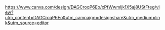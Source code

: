 https://www.canva.com/design/DAGCroqP6Eo/xPfWwmIjk1X5aj8UStFteg/view?utm_content=DAGCroqP6Eo&utm_campaign=designshare&utm_medium=link&utm_source=editor
